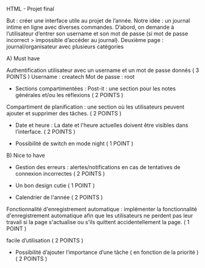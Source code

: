 HTML - Projet final

But : créer une interface utile au projet de l’année.
Notre idée : un journal intime en ligne avec diverses commandes. D’abord, on demande à l’utilisateur d’entrer son username et son mot de passe (si mot de passe incorrect > impossible d’accéder au journal). Deuxième page : journal/organisateur avec plusieurs catégories


A) Must have 

Authentification utilisateur avec un username et un mot de passe donnés ( 3 POINTS )
Username : createch
Mot de passe : root

- Sections compartimentées :
Post-it : une section pour les notes générales et/ou les réflexions ( 2 POINTS ) 

Compartiment de planification : une section où les utilisateurs peuvent ajouter et supprimer des tâches. ( 2 POINTS )

- Date et heure :
La date et l'heure actuelles doivent être visibles dans l’interface. ( 2 POINTS )

- Possibilité de switch en mode night ( 1 POINT )


B) Nice to have

- Gestion des erreurs : alertes/notifications en cas de tentatives de connexion incorrectes ( 2 POINTS )

- Un bon design cutie ( 1 POINT ) 

- Calendrier de l'année ( 2 POINTS )

Fonctionnalité d'enregistrement automatique : implémenter la fonctionnalité d'enregistrement automatique afin que les utilisateurs ne perdent pas leur travail si la page s'actualise ou s'ils quittent accidentellement la page. ( 1 POINT )

facile d’utilisation ( 2 POINTS ) 

- Possibilité d’ajouter l’importance d’une tâche ( en fonction de la priorité ) ( 2 POINTS )